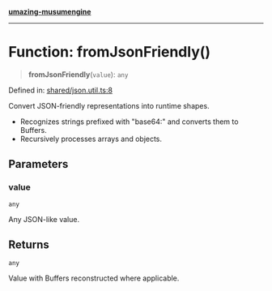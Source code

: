 [**umazing-musumengine**](../../README.md)

***

# Function: fromJsonFriendly()

> **fromJsonFriendly**(`value`): `any`

Defined in: [shared/json.util.ts:8](https://github.com/davinidae/umazing-musumengine/blob/e099ae72d04c46726039e2dd238802d266be3d5f/src/shared/json.util.ts#L8)

Convert JSON-friendly representations into runtime shapes.
- Recognizes strings prefixed with "base64:" and converts them to Buffers.
- Recursively processes arrays and objects.

## Parameters

### value

`any`

Any JSON-like value.

## Returns

`any`

Value with Buffers reconstructed where applicable.
